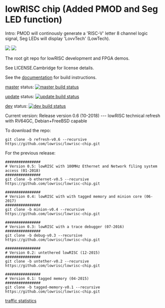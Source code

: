 lowRISC chip (Added PMOD and Seg LED function)
==============================================

Intro: PMOD will continously generate a 'RISC-V' letter 8 channel logic signal, Seg LEDs will display 'LovvTech' (LowTech).

![](https://github.com/Loow-Teech/lowrisc-chip/tree/refresh-v0.6/READMEPICS/riscv.png)
![](https://github.com/Loow-Teech/lowrisc-chip/tree/refresh-v0.6/READMEPICS/Lovvtech.png)



The root git repo for lowRISC development and FPGA demos.

See LICENSE.Cambridge for license details.

See the [documentation](https://www.lowrisc.org/docs/) for build instructions.

[master] status: [![master build status](https://travis-ci.org/lowRISC/lowrisc-chip.svg?branch=master)](https://travis-ci.org/lowRISC/lowrisc-chip)

[update] status: [![update build status](https://travis-ci.org/lowRISC/lowrisc-chip.svg?branch=update)](https://travis-ci.org/lowRISC/lowrisc-chip)

[dev] status: [![dev build status](https://travis-ci.org/lowRISC/lowrisc-chip.svg?branch=dev)](https://travis-ci.org/lowRISC/lowrisc-chip)

Current version: Release version 0.6 (10-2018) --- lowRISC technical refresh with RV64GC, Debian+FreeBSD capable

To download the repo:

~~~shell
git clone -b refresh-v0.6 --recursive https://github.com/lowrisc/lowrisc-chip.git
~~~

For the previous release:

~~~shell
################
# Version 0.5: lowRISC with 100MHz Ethernet and Network filing system access (01-2018)
################
git clone -b ethernet-v0.5 --recursive https://github.com/lowrisc/lowrisc-chip.git

################
# Version 0.4: lowRISC with with tagged memory and minion core (06-2017)
################
git clone -b minion-v0.4 --recursive https://github.com/lowrisc/lowrisc-chip.git

################
# Version 0.3: lowRISC with a trace debugger (07-2016)
################
git clone -b debug-v0.3 --recursive https://github.com/lowrisc/lowrisc-chip.git

################
# Version 0.2: untethered lowRISC (12-2015)
################
git clone -b untether-v0.2 --recursive https://github.com/lowrisc/lowrisc-chip.git

################
# Version 0.1: tagged memory (04-2015)
################
git clone -b tagged-memory-v0.1 --recursive https://github.com/lowrisc/lowrisc-chip.git
~~~

[traffic statistics](http://www.cl.cam.ac.uk/~ws327/lowrisc_stat/index.html)

[master]: https://github.com/lowrisc/lowrisc-chip/tree/master
[update]: https://github.com/lowrisc/lowrisc-chip/tree/update
[dev]: https://github.com/lowrisc/lowrisc-chip/tree/dev
